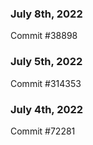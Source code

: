 ### July 8th, 2022

Commit #38898

### July 5th, 2022

Commit #314353


### July 4th, 2022

Commit #72281
